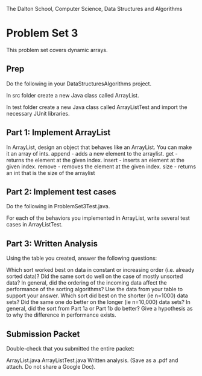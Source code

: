 The Dalton School, Computer Science, Data Structures and Algorithms

# Problem Set 3
This problem set covers dynamic arrays.

## Prep
Do the following in your DataStructuresAlgorithms project.

In src folder create a new Java class called ArrayList.

In test folder create a new Java class called ArrayListTest and import the necessary JUnit libraries.

## Part 1: Implement ArrayList
In ArrayList, design an object that behaves like an ArrayList. You can make it an array of ints.
append - adds a new element to the arraylist.
get - returns the element at the given index.
insert - inserts an element at the given index.
remove - removes the element at the given index.
size - returns an int that is the size of the arraylist

## Part 2: Implement test cases
Do the following in ProblemSet3Test.java.

For each of the behaviors you implemented in ArrayList, write several test cases in ArrayListTest.

## Part 3: Written Analysis
Using the table you created, answer the following questions:

Which sort worked best on data in constant or increasing order (i.e. already sorted data)? Did the same sort do well on the case of mostly unsorted data?
In general, did the ordering of the incoming data affect the performance of the sorting algorithms? Use the data from your table to support your answer.
Which sort did best on the shorter (ie n=1000) data sets? Did the same one do better on the longer (ie n=10,000) data sets?
In general, did the sort from Part 1a or Part 1b do better? Give a hypothesis as to why the difference in performance exists.

## Submission Packet
Double-check that you submitted the entire packet:

ArrayList.java
ArrayListTest.java
Written analysis. (Save as a .pdf and attach. Do not share a Google Doc).
